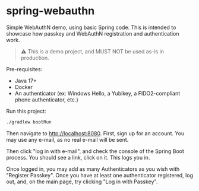 # spring-webauthn

Simple WebAuthN demo, using basic Spring code. This is intended to showcase how passkey and WebAuthN
registration and authentication work.

> ⚠️  This is a demo project, and MUST NOT be used as-is in production.

Pre-requisites:
- Java 17+
- Docker
- An authenticator (ex: Windows Hello, a Yubikey, a FIDO2-compliant phone authenticator, etc.)

Run this project:

```bash
./gradlew bootRun
```

Then navigate to [http://localhost:8080](http://localhost:8080). First, sign up for an account. You
may use any e-mail, as no real e-mail will be sent.

Then click "log in with e-mail", and check the console of the Spring Boot process. You should see a
link, click on it. This logs you in.

Once logged in, you may add as many Authenticators as you wish with "Register Passkey". Once you
have at least one authenticator registered, log out, and, on the main page, try clicking "Log in
with Passkey".
